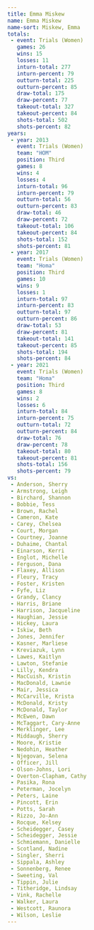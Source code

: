 ```yaml
---
title: Emma Miskew
name: Emma Miskew
name-sort: Miskew, Emma
totals:
 - event: Trials (Women)
   games: 26
   wins: 15
   losses: 11
   inturn-total: 277
   inturn-percent: 79
   outturn-total: 225
   outturn-percent: 85
   draw-total: 175
   draw-percent: 77
   takeout-total: 327
   takeout-percent: 84
   shots-total: 502
   shots-percent: 82
years:
 - year: 2013
   event: Trials (Women)
   team: "HOM"
   position: Third
   games: 8
   wins: 4
   losses: 4
   inturn-total: 96
   inturn-percent: 79
   outturn-total: 56
   outturn-percent: 83
   draw-total: 46
   draw-percent: 72
   takeout-total: 106
   takeout-percent: 84
   shots-total: 152
   shots-percent: 81
 - year: 2017
   event: Trials (Women)
   team: "Homa"
   position: Third
   games: 10
   wins: 9
   losses: 1
   inturn-total: 97
   inturn-percent: 83
   outturn-total: 97
   outturn-percent: 86
   draw-total: 53
   draw-percent: 81
   takeout-total: 141
   takeout-percent: 85
   shots-total: 194
   shots-percent: 84
 - year: 2021
   event: Trials (Women)
   team: "Homa"
   position: Third
   games: 8
   wins: 2
   losses: 6
   inturn-total: 84
   inturn-percent: 75
   outturn-total: 72
   outturn-percent: 84
   draw-total: 76
   draw-percent: 78
   takeout-total: 80
   takeout-percent: 81
   shots-total: 156
   shots-percent: 79
vs:
 - Anderson, Sherry
 - Armstrong, Leigh
 - Birchard, Shannon
 - Bobbie, Tess
 - Brown, Rachel
 - Cameron, Kate
 - Carey, Chelsea
 - Court, Morgan
 - Courtney, Joanne
 - Duhaime, Chantal
 - Einarson, Kerri
 - Englot, Michelle
 - Ferguson, Dana
 - Flaxey, Allison
 - Fleury, Tracy
 - Foster, Kristen
 - Fyfe, Liz
 - Grandy, Clancy
 - Harris, Briane
 - Harrison, Jacqueline
 - Haughian, Jessie
 - Hickey, Laura
 - Iskiw, Beth
 - Jones, Jennifer
 - Kasner, Marliese
 - Kreviazuk, Lynn
 - Lawes, Kaitlyn
 - Lawton, Stefanie
 - Lilly, Kendra
 - MacCuish, Kristin
 - MacDonald, Lawnie
 - Mair, Jessica
 - McCarville, Krista
 - McDonald, Kristy
 - McDonald, Taylor
 - McEwen, Dawn
 - McTaggart, Cary-Anne
 - Merklinger, Lee
 - Middaugh, Sherry
 - Moore, Kristie
 - Nedohin, Heather
 - Njegovan, Selena
 - Officer, Jill
 - Olson-Johns, Lori
 - Overton-Clapham, Cathy
 - Pasika, Rona
 - Peterman, Jocelyn
 - Peters, Laine
 - Pincott, Erin
 - Potts, Sarah
 - Rizzo, Jo-Ann
 - Rocque, Kelsey
 - Scheidegger, Casey
 - Scheidegger, Jessie
 - Schmiemann, Danielle
 - Scotland, Nadine
 - Singler, Sherri
 - Sippala, Ashley
 - Sonnenberg, Renee
 - Sweeting, Val
 - Tippin, Julie
 - Titheridge, Lindsay
 - Vink, Rachelle
 - Walker, Laura
 - Westcott, Raunora
 - Wilson, Leslie
---
```

